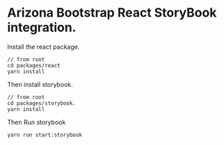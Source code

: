 # Arizona Bootstrap React StoryBook integration.

Install the react package.
```
// from root
cd packages/react
yarn install
```
Then install storybook.
```
// from root
cd packages/storybook.
yarn install
```
Then Run storybook
```
yarn run start:storybook
```